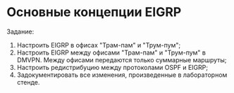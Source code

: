 # Основные концепции EIGRP

Задание:

1. Настроить EIGRP в офисах "Трам-пам" и "Трум-пум";
2. Настроить EIGRP между офисами "Трам-пам" и "Трум-пум" в DMVPN. Между офисами передаются только суммарные маршруты;
3. Настроить редистрибуцию между протоколами OSPF и EIGRP;
4. Задокументировать все изменения, произведенные в лабораторном стенде.

